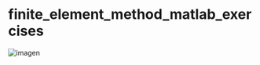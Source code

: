 # finite_element_method_matlab_exercises
![imagen](https://user-images.githubusercontent.com/1074446/192138301-dd7a2faf-6ec5-4913-bf90-8fe8ac8a6d44.png)
